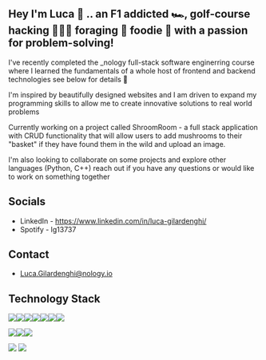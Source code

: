 ## Hey I'm Luca 🤘 .. an F1 addicted 🏎️, golf-course hacking 🏌🏻‍♂️ foraging 🍄 foodie 🍜 with a passion for problem-solving!

I've recently completed the _nology full-stack software enginerring course where I learned the fundamentals of a whole host of frontend and backend technologies see below for details 🙌

I'm inspired by beautifully designed websites and I am driven to expand my programming skills to allow me to create innovative solutions to real world problems

Currently working on a project called ShroomRoom - a full stack application with CRUD functionality that will allow users to add mushrooms to their "basket" if they have found them in the wild and upload an image.

I'm also looking to collaborate on some projects and explore other languages (Python, C++) reach out if you have any questions or would like to work on something together

## Socials

- LinkedIn - https://www.linkedin.com/in/luca-gilardenghi/
- Spotify - lg13737

## Contact
- Luca.Gilardenghi@nology.io

## Technology Stack


<img src="https://img.shields.io/badge/JavaScript-323330?style=for-the-badge&logo=javascript&logoColor=F7DF1E"><img src="https://img.shields.io/badge/TypeScript-007ACC?style=for-the-badge&logo=typescript&logoColor=white"><img src="https://img.shields.io/badge/Hibernate-59666C?style=for-the-badge&logo=Hibernate&logoColor=white"><img src="https://img.shields.io/badge/MySQL-005C84?style=for-the-badge&logo=mysql&logoColor=white"><img src="https://img.shields.io/badge/CSS3-1572B6?style=for-the-badge&logo=css3&logoColor=white"><img src="https://img.shields.io/badge/HTML5-E34F26?style=for-the-badge&logo=html5&logoColor=white"><img src="https://img.shields.io/badge/Trello-0052CC?style=for-the-badge&logo=trello&logoColor=white">

<img src="https://cdn0.iconfinder.com/data/icons/logos-brands-in-colors/128/react-70.png"><img src="https://cdn.iconscout.com/icon/free/png-512/free-java-60-1174953.png?f=webp&w=70"><img src="https://img.icons8.com/?size=70&id=90519&format=png">



<img src="https://github-readme-stats-git-masterrstaa-rickstaa.vercel.app/api?username=churlish404&theme=dark">

<img src="https://github-readme-stats.vercel.app/api/top-langs/?username=churlish404&theme=dark">

<!--
**churlish404/churlish404** is a ✨ _special_ ✨ repository because its `README.md` (this file) appears on your GitHub profile.

Here are some ideas to get you started:

- 🔭 I’m currently working on ...
- 🌱 I’m currently learning ...
- 👯 I’m looking to collaborate on ...
- 🤔 I’m looking for help with ...
- 💬 Ask me about ...
- 📫 How to reach me: ...
- 😄 Pronouns: ...
- ⚡ Fun fact: ...
-->
